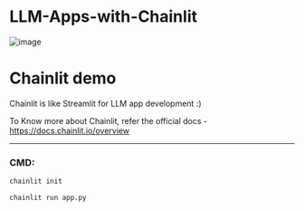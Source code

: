 # LLM-Apps-with-Chainlit
![image](https://github.com/user-attachments/assets/7d3cdbfb-f825-4173-bfe4-ca048ac4c9b2)


# Chainlit demo

Chainlit is like Streamlit for LLM app development :)

To Know more about Chainlit, refer the official docs - https://docs.chainlit.io/overview



---


### CMD:

```bash
chainlit init
```

```bash
chainlit run app.py
```
